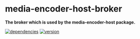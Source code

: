 # media-encoder-host-broker

**The broker which is used by the media-encoder-host package.**

[![dependencies](https://img.shields.io/david/chrisguttandin/media-encoder-host-broker.svg?style=flat-square)](https://www.npmjs.com/package/media-encoder-host-broker)
[![version](https://img.shields.io/npm/v/media-encoder-host-broker.svg?style=flat-square)](https://www.npmjs.com/package/media-encoder-host-broker)
